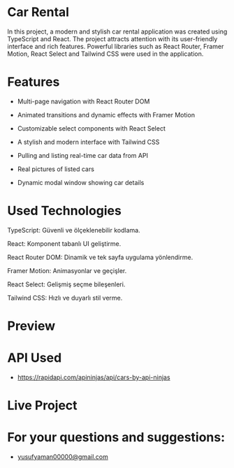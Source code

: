 # Car Rental


In this project, a modern and stylish car rental application was created using TypeScript and React. The project attracts attention with its user-friendly interface and rich features. Powerful libraries such as React Router, Framer Motion, React Select and Tailwind CSS were used in the application.


# Features

- Multi-page navigation with React Router DOM

- Animated transitions and dynamic effects with Framer Motion

- Customizable select components with React Select

- A stylish and modern interface with Tailwind CSS

- Pulling and listing real-time car data from API

- Real pictures of listed cars

- Dynamic modal window showing car details


# Used Technologies

TypeScript: Güvenli ve ölçeklenebilir kodlama.

React: Komponent tabanlı UI geliştirme.

React Router DOM: Dinamik ve tek sayfa uygulama yönlendirme.

Framer Motion: Animasyonlar ve geçişler.

React Select: Gelişmiş seçme bileşenleri.

Tailwind CSS: Hızlı ve duyarlı stil verme.

# Preview

# API Used
- https://rapidapi.com/apininjas/api/cars-by-api-ninjas
# Live Project

# For your questions and suggestions:
- yusufyaman00000@gmail.com
